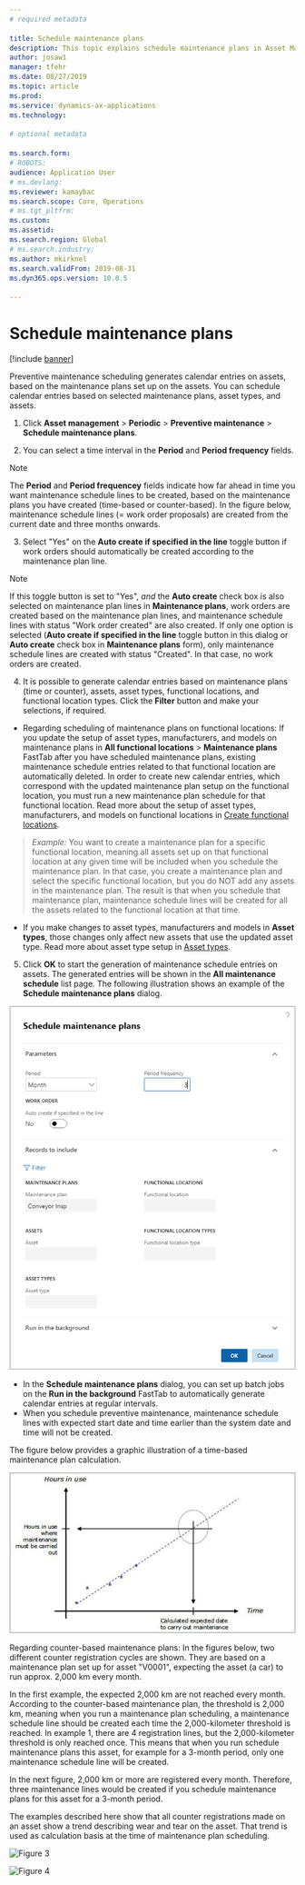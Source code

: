 ```yaml
---
# required metadata

title: Schedule maintenance plans
description: This topic explains schedule maintenance plans in Asset Management.
author: josaw1
manager: tfehr
ms.date: 08/27/2019
ms.topic: article
ms.prod: 
ms.service: dynamics-ax-applications
ms.technology: 

# optional metadata

ms.search.form: 
# ROBOTS: 
audience: Application User
# ms.devlang: 
ms.reviewer: kamaybac
ms.search.scope: Core, Operations
# ms.tgt_pltfrm: 
ms.custom: 
ms.assetid: 
ms.search.region: Global
# ms.search.industry: 
ms.author: mkirknel
ms.search.validFrom: 2019-08-31
ms.dyn365.ops.version: 10.0.5

---
```


# Schedule maintenance plans

[!include [banner](../../includes/banner.md)]

 

Preventive maintenance scheduling generates calendar entries on assets, based on the maintenance plans set up on the assets. You can schedule calendar entries based on selected maintenance plans, asset types, and assets.

1. Click **Asset management** > **Periodic** > **Preventive maintenance** > **Schedule maintenance plans**.

2. You can select a time interval in the **Period** and **Period frequency** fields.

>[!NOTE]
>The **Period** and **Period frequencey** fields indicate how far ahead in time you want maintenance schedule lines to be created, based on the maintenance plans you have created (time-based or counter-based). In the figure below, maintenance schedule lines (= work order proposals) are created from the current date and three months onwards.

3. Select "Yes" on the **Auto create if specified in the line** toggle button if work orders should automatically be created according to the maintenance plan line.

>[!NOTE]
>If this toggle button is set to "Yes", *and* the **Auto create** check box is also selected on maintenance plan lines in **Maintenance plans**, work orders are created based on the maintenance plan lines, and maintenance schedule lines with status "Work order created" are also created. If only one option is selected (**Auto create if specified in the line** toggle button in this dialog or **Auto create** check box in **Maintenance plans** form), only maintenance schedule lines are created with status "Created". In that case, no work orders are created.

4. It is possible to generate calendar entries based on maintenance plans (time or counter), assets, asset types, functional locations, and functional location types. Click the **Filter** button and make your selections, if required.

- Regarding scheduling of maintenance plans on functional locations: If you update the setup of asset types, manufacturers, and models on maintenance plans in **All functional locations** > **Maintenance plans** FastTab after you have scheduled maintenance plans, existing maintenance schedule entries related to that functional location are automatically deleted. In order to create new calendar entries, which correspond with the updated maintenance plan setup on the functional location, you must run a new maintenance plan schedule for that functional location. Read more about the setup of asset types, manufacturers, and models on functional locations in [Create functional locations](../functional-locations/create-functional-locations.md).

>*Example:* You want to create a maintenance plan for a specific functional location, meaning all assets set up on that functional location at any given time will be included when you schedule the maintenance plan. In that case, you create a maintenance plan and select the specific functional location, but you do NOT add any assets in the maintenance plan. The result is that when you schedule that maintenance plan, maintenance schedule lines will be created for all the assets related to the functional location at that time.

- If you make changes to asset types, manufacturers and models in **Asset types**, those changes only affect new assets that use the updated asset type. Read more about asset type setup in [Asset types](../setup-for-objects/object-types.md).  

5. Click **OK** to start the generation of maintenance schedule entries on assets. The generated entries will be shown in the **All maintenance schedule** list page. The following illustration shows an example of the **Schedule maintenance plans** dialog.

![Figure 1](media/09-preventive-maintenance.png)

- In the **Schedule maintenance plans** dialog, you can set up batch jobs on the **Run in the background** FastTab to automatically generate calendar entries at regular intervals.  
- When you schedule preventive maintenance, maintenance schedule lines with expected start date and time earlier than the system date and time will not be created.  

The figure below provides a graphic illustration of a time-based maintenance plan calculation.  

![Figure 2](media/10-preventive-maintenance.jpg)

Regarding counter-based maintenance plans: In the figures below, two different counter registration cycles are shown. They are based on a maintenance plan set up for asset "V0001", expecting the asset (a car) to run approx. 2,000 km every month.

In the first example, the expected 2,000 km are not reached every month. According to the counter-based maintenance plan, the threshold is 2,000 km, meaning when you run a maintenance plan scheduling, a maintenance schedule line should be created each time the 2,000-kilometer threshold is reached. In example 1, there are 4 registration lines, but the 2,000-kilometer threshold is only reached once. This means that when you run schedule maintenance plans this asset, for example for a 3-month period, only one maintenance schedule line will be created.

In the next figure, 2,000 km or more are registered every month. Therefore, three maintenance lines would be created if you schedule maintenance plans for this asset for a 3-month period. 

The examples described here show that all counter registrations made on an asset show a trend describing wear and tear on the asset. That trend is used as calculation basis at the time of maintenance plan scheduling.

![Figure 3](media/11-preventive-maintenance.png)

![Figure 4](media/12-preventive-maintenance.png)

